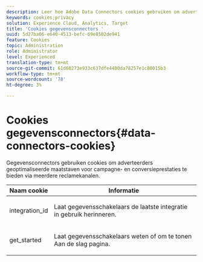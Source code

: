 ```yaml
---
description: Leer hoe Adobe Data Connectors cookies gebruiken om adverteerders geoptimaliseerde maatstaven voor campagne- en conversieprestaties te bieden via meerdere reclamekanalen.
keywords: cookies;privacy
solution: Experience Cloud, Analytics, Target
title: 'Cookies gegevensconnectors '
uuid: 5d27ba66-e640-4513-befc-69e8502de941
feature: Cookies
topic: Administration
role: Administrator
level: Experienced
translation-type: tm+mt
source-git-commit: 61d60273e933c637dfe4400da78257e1c80015b3
workflow-type: tm+mt
source-wordcount: '78'
ht-degree: 3%

---
```



# Cookies gegevensconnectors{#data-connectors-cookies}

Gegevensconnectors gebruiken cookies om adverteerders geoptimaliseerde maatstaven voor campagne- en conversieprestaties te bieden via meerdere reclamekanalen.

<table id="table_54B402C6E19C4A70B1E27BC9DFF776EB"> 
 <thead> 
  <tr> 
   <th colname="col1" class="entry"> Naam cookie </th> 
   <th colname="col2" class="entry"> Informatie </th> 
  </tr> 
 </thead>
 <tbody> 
  <tr> 
   <td colname="col1"> <p>integration_id </p> </td> 
   <td colname="col2"> <p>Laat gegevensschakelaars de laatste integratie in gebruik herinneren. </p> </td> 
  </tr> 
  <tr> 
   <td colname="col1"> <p>get_started </p> </td> 
   <td colname="col2"> <p>Laat gegevensschakelaars weten of om <span class="wintitle"> te tonen Aan de slag</span> pagina. </p> </td> 
  </tr> 
 </tbody> 
</table>

